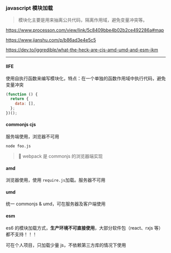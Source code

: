 ### javascript 模块加载

> 模块化主要是用来抽离公共代码，隔离作用域，避免变量冲突等。

https://www.processon.com/view/link/5c8409bbe4b02b2ce492286a#map

https://www.jianshu.com/p/b86ad3e4e5c5

https://dev.to/iggredible/what-the-heck-are-cjs-amd-umd-and-esm-ikm

---

#### IIFE

使用自执行函数来编写模块化，特点：在一个单独的函数作用域中执行代码，避免变量冲突

```js
(function () {
  return {
    data: [],
  };
})();
```

#### commonjs cjs

服务端使用，浏览器不可用

```
node foo.js
```

> 🤔 webpack 是 commonjs 的浏览器端实现

#### amd

浏览器使用，使用 `require.js`加载。服务器不可用

#### umd

统一 commonjs & umd，可在服务器及客户端使用

#### esm

es6 的模块加载方式，**生产环境不可直接使用**，大部分软件包（react、rxjs 等）都不支持！！！

可在个人项目，只加载少量 js，不依赖第三方库的情况下使用
